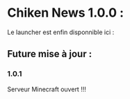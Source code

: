 # Chiken News 1.0.0 :

Le launcher est enfin disponnible ici :

## Future mise à jour :

### 1.0.1

Serveur Minecraft ouvert !!!
